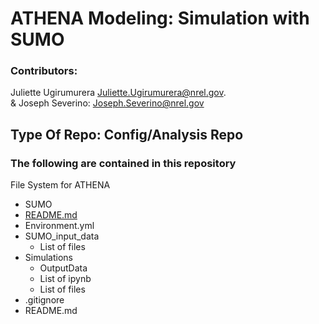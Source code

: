 # ATHENA Modeling: Simulation with SUMO
### Contributors: 
Juliette Ugirumurera <Juliette.Ugirumurera@nrel.gov>.
<br>
& Joseph Severino: <Joseph.Severino@nrel.gov>

## Type Of Repo: Config/Analysis Repo

### The following are contained in this repository

File System for ATHENA

-	SUMO
 - [README.md](https://github.com/NREL/ATHENA-siem-sumo/tree/master/Sumo)
 -	Environment.yml
 - SUMO_input_data
    * List of files
 -	Simulations
    * OutputData
    * List of ipynb
    *	List of files
-	.gitignore
-	README.md

